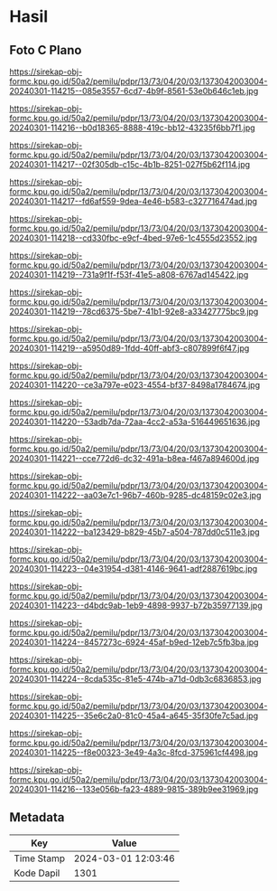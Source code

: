 # Hasil

## Foto C Plano

https://sirekap-obj-formc.kpu.go.id/50a2/pemilu/pdpr/13/73/04/20/03/1373042003004-20240301-114215--085e3557-6cd7-4b9f-8561-53e0b646c1eb.jpg

https://sirekap-obj-formc.kpu.go.id/50a2/pemilu/pdpr/13/73/04/20/03/1373042003004-20240301-114216--b0d18365-8888-419c-bb12-43235f6bb7f1.jpg

https://sirekap-obj-formc.kpu.go.id/50a2/pemilu/pdpr/13/73/04/20/03/1373042003004-20240301-114217--02f305db-c15c-4b1b-8251-027f5b62f114.jpg

https://sirekap-obj-formc.kpu.go.id/50a2/pemilu/pdpr/13/73/04/20/03/1373042003004-20240301-114217--fd6af559-9dea-4e46-b583-c327716474ad.jpg

https://sirekap-obj-formc.kpu.go.id/50a2/pemilu/pdpr/13/73/04/20/03/1373042003004-20240301-114218--cd330fbc-e9cf-4bed-97e6-1c4555d23552.jpg

https://sirekap-obj-formc.kpu.go.id/50a2/pemilu/pdpr/13/73/04/20/03/1373042003004-20240301-114219--731a9f1f-f53f-41e5-a808-6767ad145422.jpg

https://sirekap-obj-formc.kpu.go.id/50a2/pemilu/pdpr/13/73/04/20/03/1373042003004-20240301-114219--78cd6375-5be7-41b1-92e8-a33427775bc9.jpg

https://sirekap-obj-formc.kpu.go.id/50a2/pemilu/pdpr/13/73/04/20/03/1373042003004-20240301-114219--a5950d89-1fdd-40ff-abf3-c807899f6f47.jpg

https://sirekap-obj-formc.kpu.go.id/50a2/pemilu/pdpr/13/73/04/20/03/1373042003004-20240301-114220--ce3a797e-e023-4554-bf37-8498a1784674.jpg

https://sirekap-obj-formc.kpu.go.id/50a2/pemilu/pdpr/13/73/04/20/03/1373042003004-20240301-114220--53adb7da-72aa-4cc2-a53a-516449651636.jpg

https://sirekap-obj-formc.kpu.go.id/50a2/pemilu/pdpr/13/73/04/20/03/1373042003004-20240301-114221--cce772d6-dc32-491a-b8ea-f467a894600d.jpg

https://sirekap-obj-formc.kpu.go.id/50a2/pemilu/pdpr/13/73/04/20/03/1373042003004-20240301-114222--aa03e7c1-96b7-460b-9285-dc48159c02e3.jpg

https://sirekap-obj-formc.kpu.go.id/50a2/pemilu/pdpr/13/73/04/20/03/1373042003004-20240301-114222--ba123429-b829-45b7-a504-787dd0c511e3.jpg

https://sirekap-obj-formc.kpu.go.id/50a2/pemilu/pdpr/13/73/04/20/03/1373042003004-20240301-114223--04e31954-d381-4146-9641-adf2887619bc.jpg

https://sirekap-obj-formc.kpu.go.id/50a2/pemilu/pdpr/13/73/04/20/03/1373042003004-20240301-114223--d4bdc9ab-1eb9-4898-9937-b72b35977139.jpg

https://sirekap-obj-formc.kpu.go.id/50a2/pemilu/pdpr/13/73/04/20/03/1373042003004-20240301-114224--8457273c-6924-45af-b9ed-12eb7c5fb3ba.jpg

https://sirekap-obj-formc.kpu.go.id/50a2/pemilu/pdpr/13/73/04/20/03/1373042003004-20240301-114224--8cda535c-81e5-474b-a71d-0db3c6836853.jpg

https://sirekap-obj-formc.kpu.go.id/50a2/pemilu/pdpr/13/73/04/20/03/1373042003004-20240301-114225--35e6c2a0-81c0-45a4-a645-35f30fe7c5ad.jpg

https://sirekap-obj-formc.kpu.go.id/50a2/pemilu/pdpr/13/73/04/20/03/1373042003004-20240301-114225--f8e00323-3e49-4a3c-8fcd-375961cf4498.jpg

https://sirekap-obj-formc.kpu.go.id/50a2/pemilu/pdpr/13/73/04/20/03/1373042003004-20240301-114216--133e056b-fa23-4889-9815-389b9ee31969.jpg


## Metadata

| Key        | Value               |
| ---------- | ------------------- |
| Time Stamp | 2024-03-01 12:03:46 |
| Kode Dapil | 1301                |



